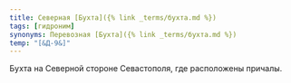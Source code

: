 ```yaml
---
title: Северная [Бухта]({% link _terms/бухта.md %})
tags: [гидроним]
synonyms: Перевозная [Бухта]({% link _terms/бухта.md %})
temp: "[&Д-9&]"
---
```


Бухта на Северной стороне Севастополя, где расположены причалы.
